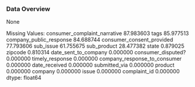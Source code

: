 ### Data Overview
None

Missing Values:
consumer_complaint_narrative    87.983603
tags                            85.977513
company_public_response         84.688744
consumer_consent_provided       77.793606
sub_issue                       61.755675
sub_product                     28.477382
state                            0.879025
zipcode                          0.810314
date_sent_to_company             0.000000
consumer_disputed?               0.000000
timely_response                  0.000000
company_response_to_consumer     0.000000
date_received                    0.000000
submitted_via                    0.000000
product                          0.000000
company                          0.000000
issue                            0.000000
complaint_id                     0.000000
dtype: float64